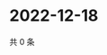 # 2022-12-18

共 0 条

<!-- BEGIN WEIBO -->
<!-- 最后更新时间 Sun Dec 18 2022 18:12:57 GMT+0800 (China Standard Time) -->

<!-- END WEIBO -->
